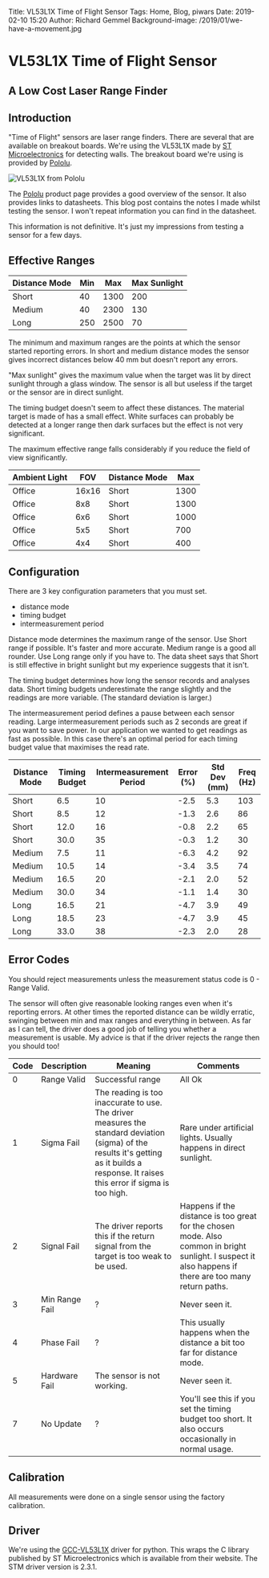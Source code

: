Title: VL53L1X Time of Flight Sensor
Tags: Home, Blog, piwars
Date: 2019-02-10 15:20
Author: Richard Gemmel
Background-image: /2019/01/we-have-a-movement.jpg

# VL53L1X Time of Flight Sensor
## A Low Cost Laser Range Finder

## Introduction
"Time of Flight" sensors are laser range finders. There are several that are available on breakout boards. We're using the VL53L1X made by [ST Microelectronics](https://www.st.com/en/imaging-and-photonics-solutions/vl53l1x.html) for detecting walls. The breakout board we're using is provided by [Pololu](https://www.pololu.com/product/3415).

![VL53L1X from Pololu](https://a.pololu-files.com/picture/0J8679.1200.jpg?01e3896017fbf0b3c22e42e0964e0570)

The [Pololu](https://www.pololu.com/product/3415) product page provides a good overview of the sensor. It also provides links to datasheets. This blog post contains the notes I made whilst testing the sensor. I won't repeat information you can find in the datasheet.

This information is not definitive. It's just my impressions from testing a sensor for a few days.

## Effective Ranges
| Distance Mode | Min | Max  | Max Sunlight |
| ------------- | --- | ---- | ------------ |
| Short         |  40 | 1300 | 200          |
| Medium        |  40 | 2300 | 130          |
| Long          | 250 | 2500 |  70          |

The minimum and maximum ranges are the points at which the sensor started reporting errors. In short and medium distance modes the sensor gives incorrect distances below 40 mm but doesn't report any errors. 

"Max sunlight" gives the maximum value when the target was lit by direct sunlight through a glass window. The sensor is all but useless if the target or the sensor are in direct sunlight. 

The timing budget doesn't seem to affect these distances. The material target is made of has a small effect. White surfaces can probably be detected at a longer range then dark surfaces but the effect is not very significant.

The maximum effective range falls considerably if you reduce the field of view significantly.

| Ambient Light | FOV   | Distance Mode | Max  |
| ------------- | ----- | ------------- | ---- |
| Office        | 16x16 | Short         | 1300 |
| Office        | 8x8   | Short         | 1300 |
| Office        | 6x6   | Short         | 1000 |
| Office        | 5x5   | Short         |  700 |
| Office        | 4x4   | Short         |  400 |

## Configuration
There are 3 key configuration parameters that you must set.
* distance mode
* timing budget
* intermeasurement period

Distance mode determines the maximum range of the sensor. Use Short range if possible. It's faster and more accurate. Medium range is a good all rounder. Use Long range only if you have to. The data sheet says that Short is still effective in bright sunlight but my experience suggests that it isn't.

The timing budget determines how long the sensor records and analyses data. Short timing budgets underestimate the range slightly and the readings are more variable. (The standard deviation is larger.)

The intermeasurement period defines a pause between each sensor reading. Large intermeasurement periods such as 2 seconds are great if you want to save power. In our application we wanted to get readings as fast as possible. In this case there's an optimal period for each timing budget value that maximises the read rate.

| Distance Mode | Timing Budget | Intermeasurement Period | Error (%) | Std Dev (mm) | Freq (Hz)| 
| ------------- | ------------- | ----------------------- | --------- | ------------ | -------- |
| Short         |  6.5          | 10                      | -2.5      | 5.3          | 103      |
| Short         |  8.5          | 12                      | -1.3      | 2.6          |  86      |
| Short         | 12.0          | 16                      | -0.8      | 2.2          |  65      |
| Short         | 30.0          | 35                      | -0.3      | 1.2          |  30      |
| Medium        |  7.5          | 11                      | -6.3      | 4.2          |  92      |
| Medium        | 10.5          | 14                      | -3.4      | 3.5          |  74      |
| Medium        | 16.5          | 20                      | -2.1      | 2.0          |  52      |
| Medium        | 30.0          | 34                      | -1.1      | 1.4          |  30      |
| Long          | 16.5          | 21                      | -4.7      | 3.9          |  49      |
| Long          | 18.5          | 23                      | -4.7      | 3.9          |  45      |
| Long          | 33.0          | 38                      | -2.3      | 2.0          |  28      |

## Error Codes
You should reject measurements unless the measurement status code is 0 - Range Valid.

The sensor will often give reasonable looking ranges even when it's reporting errors. At other times the reported distance can be wildly erratic, swinging between min and max ranges and everything in between. As far as I can tell, the driver does a good job of telling you whether a measurement is usable. My advice is that if the driver rejects the range then you should too!

| Code | Description | Meaning           | Comments |
| ---- | ----------- | ------------------ | -------- |
| 0    | Range Valid | Successful range   | All Ok |
| 1    | Sigma Fail  | The reading is too inaccurate to use. The driver measures the standard deviation (sigma) of the results it's getting as it builds a response. It raises this error if sigma is too high. | Rare under artificial lights. Usually happens in direct sunlight. |
| 2    | Signal Fail | The driver reports this if the return signal from the target is too weak to be used. | Happens if the distance is too great for the chosen mode. Also common in bright sunlight. I suspect it also happens if there are too many return paths. |
| 3   | Min Range Fail | ? | Never seen it. |
| 4   | Phase Fail | ? | This usually happens when the distance a bit too far for distance mode. |
| 5   | Hardware Fail | The sensor is not working. | Never seen it. |
| 7   | No Update | ? | You'll see this if you set the timing budget too short. It also occurs occasionally in normal usage. |

## Calibration
All measurements were done on a single sensor using the factory calibration.

## Driver
We're using the [GCC-VL53L1X](https://github.com/GamesCreatorsClub/GCC-Rover/tree/master/rover/vl53l1x) driver for python. This wraps the C library published by ST Microelectronics which is available from their website. The STM driver version is 2.3.1.
